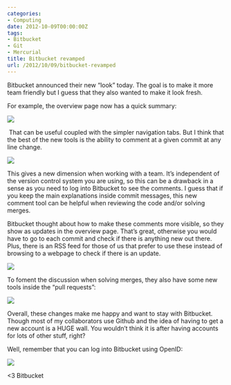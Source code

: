```yaml
---
categories:
- Computing
date: 2012-10-09T00:00:00Z
tags:
- Bitbucket
- Git
- Mercurial
title: Bitbucket revamped
url: /2012/10/09/bitbucket-revamped
---
```


<p>Bitbucket announced their new &#8220;look&#8221; today. The goal is to make it more team friendly but I guess that they also wanted to make it look fresh.</p>
<p>For example, the overview page now has a quick summary:</p>
<p><img src="http://media.tumblr.com/tumblr_mbn7ffEV281qfs0hy.png"/></p>
<p> That can be useful coupled with the simpler navigation tabs. But I think that the best of the new tools is the ability to comment at a given commit at any line change.</p>
<p><img src="http://media.tumblr.com/tumblr_mbn7i8XOGJ1qfs0hy.png"/></p>
<p>This gives a new dimension when working with a team. It&#8217;s independent of the version control system you are using, so this can be a drawback in a sense as you need to log into Bitbucket to see the comments. I guess that if you keep the main explanations inside commit messages, this new comment tool can be helpful when reviewing the code and/or solving merges.</p>
<p>Bitbucket thought about how to make these comments more visible, so they show as updates in the overview page. That&#8217;s great, otherwise you would have to go to each commit and check if there is anything new out there. Plus, there is an RSS feed for those of us that prefer to use these instead of browsing to a webpage to check if there is an update.</p>
<p><img src="http://media.tumblr.com/tumblr_mbn7osWZpp1qfs0hy.png"/></p>
<p>To foment the discussion when solving merges, they also have some new tools inside the &#8220;pull requests&#8221;:</p>
<p><img src="http://media.tumblr.com/tumblr_mbn7m2Oprf1qfs0hy.png"/></p>
<p>Overall, these changes make me happy and want to stay with Bitbucket. Though most of my collaborators use Github and the idea of having to get a new account is a HUGE wall. You wouldn&#8217;t think it is after having accounts for lots of other stuff, right? </p>
<p>Well, remember that you can log into Bitbucket using OpenID:</p>
<p><img src="http://media.tumblr.com/tumblr_mbn7vlYQYO1qfs0hy.png"/></p>
<p>&lt;3 Bitbucket</p>
